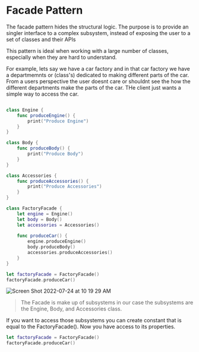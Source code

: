 # Facade Pattern

The facade pattern hides the structural logic. The purpose is to provide an singler interface to a complex subsystem, instead of exposing the user to a set 
of classes and their APIs 

This pattern is ideal when working with a large number of classes, especially when they are hard to understand.


For example, lets say we have a car factory and in that car factory we have a departmemnts or (class's) dedicated to making different parts of the car. From a users perspective the user doesnt care or shouldnt see the how the different departments make the parts of the car. THe client just wants a simple way to access the car.

``` swift

class Engine {
    func produceEngine() {
        print("Produce Engine")
    }
}

class Body {
    func produceBody() {
        print("Produce Body")
    }
}

class Accessories {
    func produceAccessories() {
        print("Produce Accessories")
    }
}

class FactoryFacade {
    let engine = Engine()
    let body = Body()
    let accessories = Accessories()
    
    func produceCar() {
        engine.produceEngine()
        body.produceBody()
        accessories.produceAccessories()
    }
}

let factoryFacade = FactoryFacade()
factoryFacade.produceCar()

```
![Screen Shot 2022-07-24 at 10 19 29 AM](https://user-images.githubusercontent.com/64448202/180651290-4d6587c2-553c-4d4d-af2e-07f3e25f4035.png)

> The Facade is make up of subsystems in our case the subsystems are the Engine, Body, and Accessories class. 

If you want to access those subsystems you can create constant that is equal to the FactoryFacade(). Now you have access to its properties. 

``` swift
let factoryFacade = FactoryFacade()
factoryFacade.produceCar()
```

